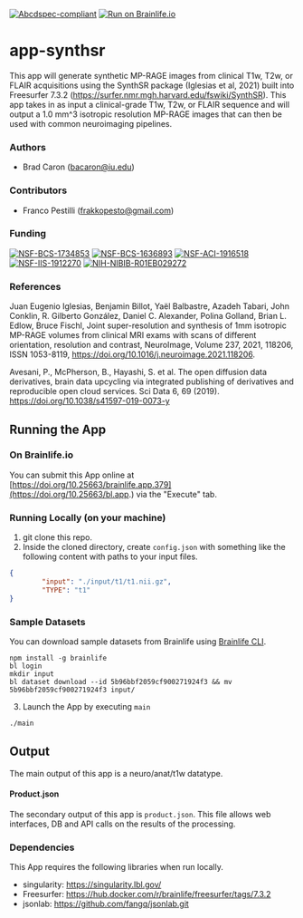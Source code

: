 [![Abcdspec-compliant](https://img.shields.io/badge/ABCD_Spec-v1.1-green.svg)](https://github.com/brain-life/abcd-spec)
[![Run on Brainlife.io](https://img.shields.io/badge/Brainlife-brainlife.app.379-blue.svg)](https://doi.org/10.25663/brainlife.app.)

# app-synthsr
This app will generate synthetic MP-RAGE images from clinical T1w, T2w, or FLAIR acquisitions using the SynthSR package (Iglesias et al, 2021) built into Freesurfer 7.3.2 (https://surfer.nmr.mgh.harvard.edu/fswiki/SynthSR). This app takes in as input a clinical-grade T1w, T2w, or FLAIR sequence and will output a 1.0 mm^3 isotropic resolution MP-RAGE images that can then be used with common neuroimaging pipelines.

### Authors
- Brad Caron (bacaron@iu.edu)

### Contributors
- Franco Pestilli (frakkopesto@gmail.com)

### Funding 
[![NSF-BCS-1734853](https://img.shields.io/badge/NSF_BCS-1734853-blue.svg)](https://nsf.gov/awardsearch/showAward?AWD_ID=1734853)
[![NSF-BCS-1636893](https://img.shields.io/badge/NSF_BCS-1636893-blue.svg)](https://nsf.gov/awardsearch/showAward?AWD_ID=1636893)
[![NSF-ACI-1916518](https://img.shields.io/badge/NSF_ACI-1916518-blue.svg)](https://nsf.gov/awardsearch/showAward?AWD_ID=1916518)
[![NSF-IIS-1912270](https://img.shields.io/badge/NSF_IIS-1912270-blue.svg)](https://nsf.gov/awardsearch/showAward?AWD_ID=1912270)
[![NIH-NIBIB-R01EB029272](https://img.shields.io/badge/NIH_NIBIB-R01EB029272-green.svg)](https://grantome.com/grant/NIH/R01-EB029272-01)


### References

Juan Eugenio Iglesias, Benjamin Billot, Yaël Balbastre, Azadeh Tabari, John Conklin, R. Gilberto González, Daniel C. Alexander, Polina Golland, Brian L. Edlow, Bruce Fischl, Joint super-resolution and synthesis of 1mm isotropic MP-RAGE volumes from clinical MRI exams with scans of different orientation, resolution and contrast, NeuroImage, Volume 237, 2021, 118206, ISSN 1053-8119, https://doi.org/10.1016/j.neuroimage.2021.118206.

Avesani, P., McPherson, B., Hayashi, S. et al. The open diffusion data derivatives, brain data upcycling via integrated publishing of derivatives and reproducible open cloud services. Sci Data 6, 69 (2019). https://doi.org/10.1038/s41597-019-0073-y

## Running the App 

### On Brainlife.io

You can submit this App online at [https://doi.org/10.25663/brainlife.app.379](https://doi.org/10.25663/bl.app.) via the "Execute" tab.

### Running Locally (on your machine)

1. git clone this repo.
2. Inside the cloned directory, create `config.json` with something like the following content with paths to your input files.

```json
{
        "input": "./input/t1/t1.nii.gz",
        "TYPE": "t1"
}
```

### Sample Datasets

You can download sample datasets from Brainlife using [Brainlife CLI](https://github.com/brain-life/cli).

```
npm install -g brainlife
bl login
mkdir input
bl dataset download --id 5b96bbf2059cf900271924f3 && mv 5b96bbf2059cf900271924f3 input/

```


3. Launch the App by executing `main`

```bash
./main
```

## Output

The main output of this app is a neuro/anat/t1w datatype.

#### Product.json
The secondary output of this app is `product.json`. This file allows web interfaces, DB and API calls on the results of the processing. 

### Dependencies

This App requires the following libraries when run locally.

  - singularity: https://singularity.lbl.gov/
  - Freesurfer: https://hub.docker.com/r/brainlife/freesurfer/tags/7.3.2
  - jsonlab: https://github.com/fangq/jsonlab.git
